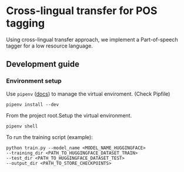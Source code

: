 Cross-lingual transfer for POS tagging
==============================

Using cross-lingual transfer approach, we implement a Part-of-speech tagger 
for a low resource language.

## Development guide

### Environment setup

Use  `pipenv` ([docs](https://github.com/pypa/pipenv)) to manage the
virtual enviroment. (Check Pipfile)

```shell
pipenv install --dev
```

[comment]: <> (### Environment variables)

[comment]: <> (| Name                  | Default                                                   | Description                                                                  |)

[comment]: <> (| :---------------------| --------------------------------------------------------  | ---------------------------------------------------------------------------- |)

[comment]: <> (| `TOKENIZER_PATH`      | `data/external/nltk_data/tokenizers/punkt/slovene.pickle` | Optional. Path for loading a pickle for the NLTK `punkt` sentence tokenizer. |)


From the project root.Setup the virtual environment.
```
pipenv shell
```
To run the training script (example):
```
python train.py --model_name <MODEL_NAME_HUGGINGFACE>
--training_dir <PATH_TO_HUGGINGFACE_DATASET_TRAIN>
--test_dir <PATH_TO_HUGGINGFACE_DATASET_TEST>
--output_dir <PATH_TO_STORE_CHECKPOINTS>

```